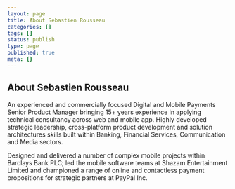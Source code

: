 ```yaml
---
layout: page
title: About Sebastien Rousseau
categories: []
tags: []
status: publish
type: page
published: true
meta: {}
---
```


## About Sebastien Rousseau

An experienced and commercially focused Digital and Mobile Payments Senior Product Manager bringing 15+ years experience in applying technical consultancy across web and mobile app. Highly developed strategic leadership, cross-platform product development and solution architectures skills built within Banking, Financial Services, Communication and Media sectors.

Designed and delivered a number of complex mobile projects within Barclays Bank PLC; led the mobile software teams at Shazam Entertainment Limited and championed a range of online and contactless payment propositions for strategic partners at PayPal Inc.
